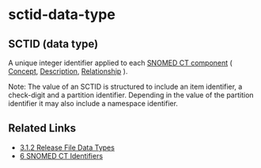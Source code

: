 # sctid-data-type

## SCTID (data type)

A unique integer identifier applied to each [SNOMED CT component](https://confluence.ihtsdotools.org/display/DOCGLOSS/SNOMED+CT+component) ( [Concept](https://confluence.ihtsdotools.org/display/DOCGLOSS/Concept), [Description](https://confluence.ihtsdotools.org/display/DOCGLOSS/Description), [Relationship](https://confluence.ihtsdotools.org/display/DOCGLOSS/Relationship) ).

Note: The value of an SCTID is structured to include an item identifier, a check-digit and a partition identifier. Depending in the value of the partition identifier it may also include a namespace identifier.

## Related Links

* [3.1.2 Release File Data Types](../../../../../3.1.2-Release-File-Data-Types_28739352.html)
* [6 SNOMED CT Identifiers](../../../../../6-SNOMED-CT-Identifiers_33490090.html)
